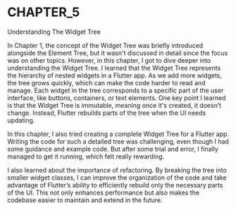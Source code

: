 # CHAPTER_5
Understanding The Widget Tree

In Chapter 1, the concept of the Widget Tree was briefly introduced alongside the Element Tree, but it wasn't discussed in detail since the focus was on other topics. However, in this chapter, I got to dive deeper into understanding the Widget Tree. I learned that the Widget Tree represents the hierarchy of nested widgets in a Flutter app. As we add more widgets, the tree grows quickly, which can make the code harder to read and manage. Each widget in the tree corresponds to a specific part of the user interface, like buttons, containers, or text elements. One key point I learned is that the Widget Tree is immutable, meaning once it's created, it doesn’t change. Instead, Flutter rebuilds parts of the tree when the UI needs updating.

In this chapter, I also tried creating a complete Widget Tree for a Flutter app. Writing the code for such a detailed tree was challenging, even though I had some guidance and example code. But after some trial and error, I finally managed to get it running, which felt really rewarding.

I also learned about the importance of refactoring. By breaking the tree into smaller widget classes, I can improve the organization of the code and take advantage of Flutter’s ability to efficiently rebuild only the necessary parts of the UI. This not only enhances performance but also makes the codebase easier to maintain and extend in the future.
